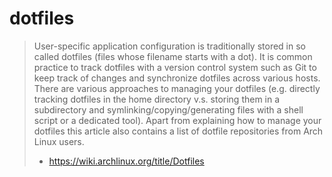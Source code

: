 # dotfiles

> User-specific application configuration is traditionally stored in so called dotfiles (files whose filename starts
> with a dot). It is common practice to track dotfiles with a version control system such as Git to keep track of
> changes
> and synchronize dotfiles across various hosts. There are various approaches to managing your dotfiles (e.g. directly
> tracking dotfiles in the home directory v.s. storing them in a subdirectory and symlinking/copying/generating files
> with
> a shell script or a dedicated tool). Apart from explaining how to manage your dotfiles this article also contains a
> list
> of dotfile repositories from Arch Linux users.
> - https://wiki.archlinux.org/title/Dotfiles


